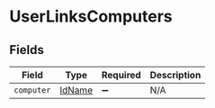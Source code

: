 # UserLinksComputers


## Fields

| Field                                   | Type                                    | Required                                | Description                             |
| --------------------------------------- | --------------------------------------- | --------------------------------------- | --------------------------------------- |
| `computer`                              | [IdName](../../models/shared/idname.md) | :heavy_minus_sign:                      | N/A                                     |